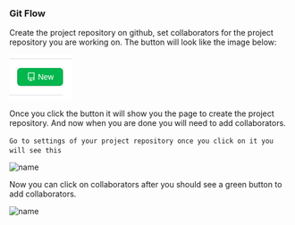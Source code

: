 ### Git Flow

Create the project repository on github, set collaborators for the project repository you are working on. The button will look like the image below: 

 ![name](https://github.com/zukelwa20/Tip-Of-The-Day/blob/adding-a-tip/img/repository-button.png)

 Once you click the button it will show you the page to create the project repository.
 And now when you are done you will need to add collaborators.

 ``` Go to settings of your project repository once you click on it you will see this ```  

 ![name](https://github.com/zukelwa20/Tip-Of-The-Day/blob/adding-a-tip/img/collaborators-image.png)

 Now you can click on collaborators after you should see a green button to add collaborators.

 ![name](https://github.com/zukelwa20/Tip-Of-The-Day/blob/adding-a-tip/img/collaborators-image.png)